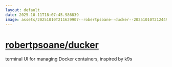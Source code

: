 ```yaml
---
layout: default
date: 2025-10-11T18:07:45.986839
image: assets/20251010T211629907--robertpsoane--ducker--20251010T212449699--cropped.png
---
```


# [robertpsoane/ducker](https://github.com/robertpsoane/ducker)

terminal UI for managing Docker containers, inspired by k9s
